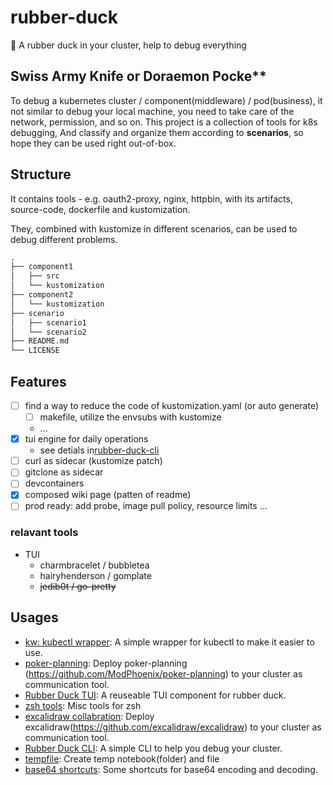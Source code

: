 # rubber-duck

:monocle_face: A rubber duck in your cluster, help to debug everything

## Swiss Army Knife or Doraemon Pocke**

To debug a kubernetes cluster / component(middleware) / pod(business), it not similar to debug your local machine, you need to take care of the network, permission, and so on. This project is a collection of tools for k8s debugging, And classify and organize them according to **scenarios**, so hope they can be used right out-of-box.

## Structure

It contains tools - e.g. oauth2-proxy, nginx, httpbin, with its artifacts, source-code, dockerfile and kustomization.

They, combined with kustomize in different scenarios, can be used to debug different problems.

```md
.
├── component1
│   ├── src
│   └── kustomization
├── component2
│   └── kustomization
├── scenario
│   ├── scenario1
│   └── scenario2
├── README.md
└── LICENSE
```

## Features

- [ ] find a way to reduce the code of kustomization.yaml (or auto generate)
  - [ ] makefile, utilize the envsubs with kustomize
  - ...
- [x] tui engine for daily operations
  - see detials in[rubber-duck-cli](./rubber-duck-cli/README.md)
- [ ] curl as sidecar (kustomize patch)
- [ ] gitclone as sidecar
- [ ] devcontainers
- [x] composed wiki page (patten of readme)
- [ ] prod ready: add probe, image pull policy, resource limits ...

### relavant tools

- TUI
  - charmbracelet / bubbletea
  - hairyhenderson / gomplate
  - ~~jedib0t / go-pretty~~
  
## Usages

- [kw: kubectl wrapper](./kw/README.md):
A simple wrapper for kubectl to make it easier to use.
- [poker-planning](./poker-planning/README.md):
Deploy poker-planning (<https://github.com/ModPhoenix/poker-planning>) to your cluster as communication tool.
- [Rubber Duck TUI](./rubber-duck-tui/README.md):
A reuseable TUI component for rubber duck.
- [zsh tools](./zsh/README.md):
Misc tools for zsh
- [excalidraw collabration](./excalidraw/README.md):
Deploy excalidraw(https://github.com/excalidraw/excalidraw) to your cluster as communication tool.
- [Rubber Duck CLI](./rubber-duck-cli/README.md):
A simple CLI to help you debug your cluster.
- [tempfile](./tmpnb/README.md):
Create temp notebook(folder) and file
- [base64 shortcuts](./b64/README.md):
Some shortcuts for base64 encoding and decoding.
